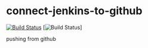 # connect-jenkins-to-github

[![Build Status](http://207.154.244.154/buildStatus/icon?job=pipeline+from+SCM)](http://207.154.244.154/job/pipeline%20from%20SCM/)
[![Build Status](http://207.154.244.154/buildStatus/icon?job=pipeline-from-SCM)]

pushing from github

